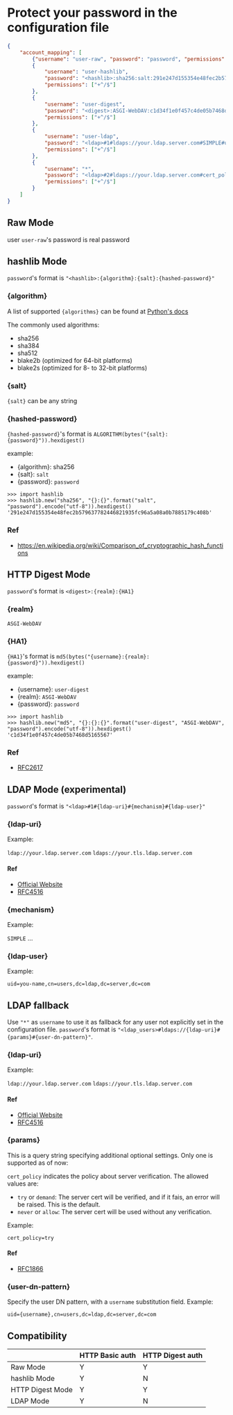 # Protect your password in the configuration file

```json
{
    "account_mapping": [
        {"username": "user-raw", "password": "password", "permissions": ["+"]},
        {
            "username": "user-hashlib",
            "password": "<hashlib>:sha256:salt:291e247d155354e48fec2b579637782446821935fc96a5a08a0b7885179c408b",
            "permissions": ["+^/$"]
        },
        {
            "username": "user-digest",  
            "password": "<digest>:ASGI-WebDAV:c1d34f1e0f457c4de05b7468d5165567",
            "permissions": ["+^/$"]
        },
        {
            "username": "user-ldap",
            "password": "<ldap>#1#ldaps://your.ldap.server.com#SIMPLE#uid=user-ldap,cn=users,dc=your.ldap.server.com",
            "permissions": ["+^/$"]
        },
        {
            "username": "*",
            "password": "<ldap>#2#ldaps://your.ldap.server.com#cert_policy=try#uid={username},cn=users,dc=your.ldap.server.com",
            "permissions": ["+^/$"]
        }
    ]
}
```

## Raw Mode

user `user-raw`'s password is real password

## hashlib Mode

`password`'s format is `"<hashlib>:{algorithm}:{salt}:{hashed-password}"`

### {algorithm}
A list of supported `{algorithms}` can be found at [Python's docs](https://docs.python.org/3.10/library/hashlib.html)

The commonly used algorithms:

- sha256
- sha384
- sha512
- blake2b (optimized for 64-bit platforms)
- blake2s (optimized for 8- to 32-bit platforms)

### {salt}
`{salt}` can be any string

### {hashed-password}
`{hashed-password}`'s format is `ALGORITHM(bytes("{salt}:{password}")).hexdigest()`

example:

- {algorithm}: sha256
- {salt}: `salt`
- {password}: `password`

```
>>> import hashlib
>>> hashlib.new("sha256", "{}:{}".format("salt", "password").encode("utf-8")).hexdigest()
'291e247d155354e48fec2b579637782446821935fc96a5a08a0b7885179c408b'
```

### Ref

- https://en.wikipedia.org/wiki/Comparison_of_cryptographic_hash_functions

## HTTP Digest Mode
`password`'s format is `<digest>:{realm}:{HA1}`

### {realm}
`ASGI-WebDAV`

### {HA1}
`{HA1}`'s format is `md5(bytes("{username}:{realm}:{password}")).hexdigest()`

example:

- {username}: `user-digest`
- {realm}: `ASGI-WebDAV`
- {password}: `password`

```
>>> import hashlib
>>> hashlib.new("md5", "{}:{}:{}".format("user-digest", "ASGI-WebDAV", "password").encode("utf-8")).hexdigest()
'c1d34f1e0f457c4de05b7468d5165567'
```

### Ref
- [RFC2617](https://datatracker.ietf.org/doc/html/rfc2617)

## LDAP Mode (experimental)
`password`'s format is `"<ldap>#1#{ldap-uri}#{mechanism}#{ldap-user}"`

### {ldap-uri}

Example:

`ldap://your.ldap.server.com` `ldaps://your.tls.ldap.server.com`

#### Ref

- [Official Website](https://ldap.com/ldap-urls/)
- [RFC4516](https://docs.ldap.com/specs/rfc4516.txt)

### {mechanism}

Example:

`SIMPLE` ...

### {ldap-user}

Example:

`uid=you-name,cn=users,dc=ldap,dc=server,dc=com`

## LDAP fallback
Use `"*"` as `username` to use it as fallback for any user not explicitly set in the configuration file.
`password`'s format is `"<ldap_users>#ldaps://{ldap-uri}#{params}#{user-dn-pattern}"`.

### {ldap-uri}

Example:

`ldap://your.ldap.server.com` `ldaps://your.tls.ldap.server.com`

#### Ref

- [Official Website](https://ldap.com/ldap-urls/)
- [RFC4516](https://docs.ldap.com/specs/rfc4516.txt)

### {params}

This is a query string specifying additional optional settings. Only one is supported as of now:

`cert_policy` indicates the policy about server verification. The allowed values are:

* `try` or `demand`: The server cert will be verified, and if it fais, an error will be raised. This is the default.
* `never` or `allow`: The server cert will be used without any verification.

Example:

`cert_policy=try`

#### Ref

- [RFC1866](https://datatracker.ietf.org/doc/html/rfc1866)


### {user-dn-pattern}

Specify the user DN pattern, with a `username` substitution field. Example:

`uid={username},cn=users,dc=ldap,dc=server,dc=com`

## Compatibility

|                  | HTTP Basic auth | HTTP Digest auth |
|------------------|-----------------|------------------|
| Raw Mode         | Y               | Y                |
| hashlib Mode     | Y               | N                |
| HTTP Digest Mode | Y               | Y                |
| LDAP Mode        | Y               | N                |
